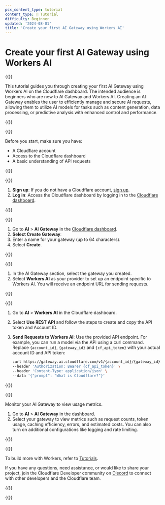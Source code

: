 ```yaml
---
pcx_content_type: tutorial
content_type: 📝 Tutorial
difficulty: Beginner
updated: '2024-08-01'
title: 'Create your first AI Gateway using Workers AI'
---
```


# Create your first AI Gateway using Workers AI

{{<tutorial-date-info>}}

This tutorial guides you through creating your first AI Gateway using Workers AI on the Cloudflare dashboard. The intended audience is beginners who are new to AI Gateway and Workers AI. Creating an AI Gateway enables the user to efficiently manage and secure AI requests, allowing them to utilize AI models for tasks such as content generation, data processing, or predictive analysis with enhanced control and performance.

{{<tutorial>}}

{{<tutorial-prereqs>}}

Before you start, make sure you have:

- A Cloudflare account
- Access to the Cloudflare dashboard
- A basic understanding of API requests

{{</tutorial-prereqs>}}

{{<tutorial-step title="Sign up and log in">}}


1. **Sign up**: If you do not have a Cloudflare account, [sign up](https:/cloudflare.com/sign-up).
2. **Log in**: Access the Cloudflare dashboard by logging in to the [Cloudflare dashboard](https://dash.cloudflare.com/login).

{{</tutorial-step>}}

{{<tutorial-step title="Create an AI Gateway">}}


1. Go to **AI** > **AI Gateway** in the [Cloudflare dashboard](https://dash.cloudflare.com/).
2. **Select Create Gateway**:
3. Enter a name for your gateway (up to 64 characters).
4. Select **Create**.

{{</tutorial-step>}}

{{<tutorial-step title="Connect Your AI Provider">}}

1. In the AI Gateway section, select the gateway you created.
2. Select **Workers AI** as your provider to set up an endpoint specific to Workers AI.
You will receive an endpoint URL for sending requests.



{{</tutorial-step>}}

{{<tutorial-step title="Configure Your Workers AI">}}

1. Go to **AI** > **Workers AI** in the Cloudflare dashboard.
2. Select **Use REST API** and follow the steps to create and copy the API token and Account ID.
3. **Send Requests to Workers AI**: Use the provided API endpoint. For example, you can run a model via the API using a curl command.  Replace `{account_id}`, `{gateway_id}` and `{cf_api_token}` with your actual account ID and API token:

    ```bash
    curl https://gateway.ai.cloudflare.com/v1/{account_id}/{gateway_id}/workers-ai/@cf/meta/llama-3.1-8b-instruct \
    --header 'Authorization: Bearer {cf_api_token}' \
    --header 'Content-Type: application/json' \
    --data '{"prompt": "What is Cloudflare?"}'
    ```


{{</tutorial-step>}}

{{<tutorial-step title="View Analytics">}}

Monitor your AI Gateway to view usage metrics.

1. Go to **AI** > **AI Gateway** in the dashboard.
2. Select your gateway to view metrics such as request counts, token usage, caching efficiency, errors, and estimated costs. You can also turn on additional configurations like logging and rate limiting.

{{</tutorial-step>}}

{{<tutorial-step title="Next steps" optional="true">}}

To build more with Workers, refer to [Tutorials](/workers/tutorials/).

If you have any questions, need assistance, or would like to share your project, join the Cloudflare Developer community on [Discord](https://discord.cloudflare.com) to connect with other developers and the Cloudflare team.

{{</tutorial-step>}}

{{</tutorial>}}

